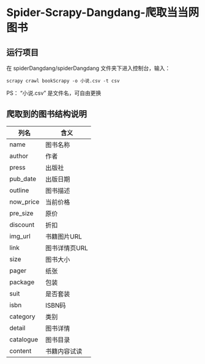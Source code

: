 ﻿# Spider-Scrapy-Dangdang-爬取当当网图书

## 运行项目

在 spiderDangdang/spiderDangdang 文件夹下进入控制台，输入：
```
scrapy crawl bookScrapy -o 小说.csv -t csv
```
PS： “小说.csv” 是文件名，可自由更换


## 爬取到的图书结构说明
|  列名  |  含义 |
| ------------ | ------------ |
|  name |  图书名称 |
|  author | 作者  |
|  press | 出版社  |
|  pub_date | 出版日期  |
|  outline |  图书描述 |
|  now_price | 当前价格  |
|  pre_size | 原价  |
|  discount | 折扣  |
| img_url  | 书籍图片URL  |
|  link | 图书详情页URL  |
| size  |  图书大小 |
|  pager |  纸张 |
|  package |  包装 |
|  suit | 是否套装  |
| isbn  | ISBN码  |
| category  | 类别  |
| detail  | 图书详情  |
| catalogue  | 图书目录  |
| content  | 书籍内容试读  |
